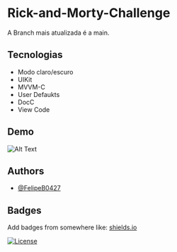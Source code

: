 
# Rick-and-Morty-Challenge

A Branch mais atualizada é a main.

## Tecnologias

- Modo claro/escuro
- UIKit
- MVVM-C
- User Defaukts
- DocC
- View Code

## Demo

![Alt Text](https://media.giphy.com/media/JyDIjWKc7ioCRjJ0FJ/giphy.gif)

## Authors

- [@FelipeB0427](https://github.com/FelipeB0427)

## Badges

Add badges from somewhere like: [shields.io](https://shields.io/)

[![License](https://img.shields.io/badge/License-BSD_3--Clause-blue.svg)](https://opensource.org/licenses/BSD-3-Clause)


